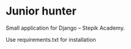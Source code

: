 # Junior hunter

Small application for Django – Stepik Academy.

Use requirements.txt for installation
